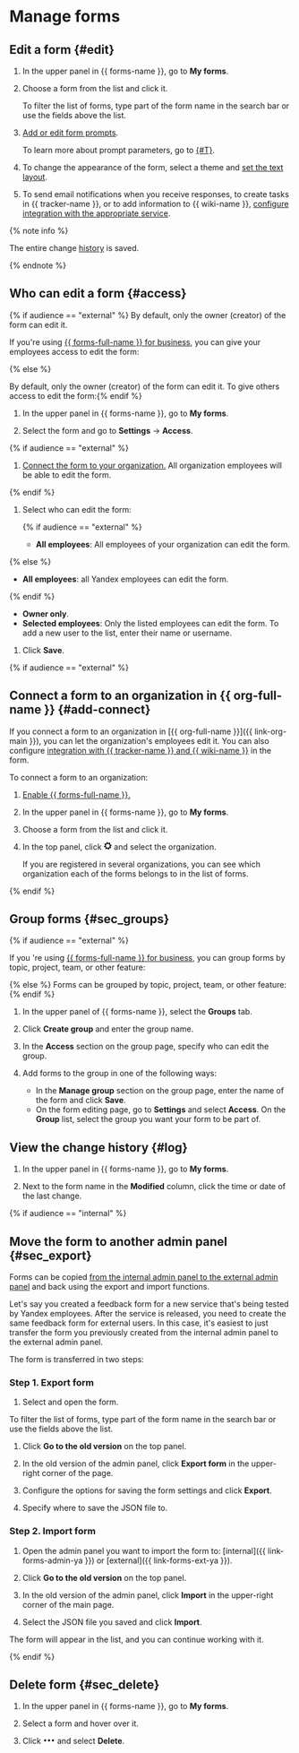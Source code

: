 # Manage forms

## Edit a form {#edit}

1. In the upper panel in {{ forms-name }}, go to **My forms**.

1. Choose a form from the list and click it.

   To filter the list of forms, type part of the form name in the search bar or use the fields above the list.

1. [Add or edit form prompts](add-questions.md).

   To learn more about prompt parameters, go to [{#T}](blocks-ref/blocks-reference.md).

1. To change the appearance of the form, select a theme and [set the text layout](appearance.md).

1. To send email notifications when you receive responses, to create tasks in {{ tracker-name }}, or to add information to {{ wiki-name }}, [configure integration with the appropriate service](notifications.md).

{% note info %}

The entire change [history](#log) is saved.

{% endnote %}

## Who can edit a form {#access}

{% if audience == "external" %}
By default, only the owner (creator) of the form can edit it.

If you're using [{{ forms-full-name }} for business](forms-for-org.md), you can give your employees access to edit the form:

{% else %}

By default, only the owner (creator) of the form can edit it. To give others access to edit the form:{% endif %}

1. In the upper panel in {{ forms-name }}, go to **My forms**.

1. Select the form and go to **Settings** → **Access**.

{% if audience == "external" %}

1. [Connect the form to your organization.](#add-connect) All organization employees will be able to edit the form.

{% endif %}

1. Select who can edit the form:

   {% if audience == "external" %}
   - **All employees**: All employees of your organization can edit the form.

{% else %}
   - **All employees**: all Yandex employees can edit the form.

{% endif %}
   - **Owner only**.
   - **Selected employees**: Only the listed employees can edit the form. To add a new user to the list, enter their name or username.

1. Click **Save**.

{% if audience == "external" %}

## Connect a form to an organization in {{ org-full-name }} {#add-connect}

If you connect a form to an organization in [{{ org-full-name }}]({{ link-org-main }}), you can let the organization's employees edit it. You can also configure [integration with {{ tracker-name }} and {{ wiki-name }}](notifications.md) in the form.

To connect a form to an organization:

1. [Enable {{ forms-full-name }}.](enable-forms.md)

1. In the upper panel in {{ forms-name }}, go to **My forms**.

1. Choose a form from the list and click it.

1. In the top panel, click ![](../_assets/forms/settings.png) and select the organization.

   If you are registered in several organizations, you can see which organization each of the forms belongs to in the list of forms.

{% endif %}

## Group forms {#sec_groups}

{% if audience == "external" %}

If you 're using  [{{ forms-full-name }} for business](forms-for-org.md), you can group forms by topic, project, team, or other feature:

{% else %}
Forms can be grouped by topic, project, team, or other feature:{% endif %}

1. In the upper panel of {{ forms-name }}, select the **Groups** tab.

1. Click **Create group** and enter the group name.

1. In the **Access** section on the group page, specify who can edit the group.

1. Add forms to the group in one of the following ways:
   * In the **Manage group** section on the group page, enter the name of the form and click **Save**.
   * On the form editing page, go to **Settings** and select **Access**. On the **Group** list, select the group you want your form to be part of.

## View the change history {#log}

1. In the upper panel in {{ forms-name }}, go to **My forms**.

1. Next to the form name in the **Modified** column, click the time or date of the last change.

{% if audience == "internal" %}

## Move the form to another admin panel {#sec_export}

Forms can be copied [from the internal admin panel to the external admin panel](new-form.md#instance) and back using the export and import functions.

Let's say you created a feedback form for a new service that's being tested by Yandex employees. After the service is released, you need to create the same feedback form for external users. In this case, it's easiest to just transfer the form you previously created from the internal admin panel to the external admin panel.

The form is transferred in two steps:

### Step 1. Export form

1. Select and open the form.

To filter the list of forms, type part of the form name in the search bar or use the fields above the list.

1. Click **Go to the old version** on the top panel.

1. In the old version of the admin panel, click **Export form** in the upper-right corner of the page.

1. Configure the options for saving the form settings and click **Export**.

1. Specify where to save the JSON file to.

### Step 2. Import form

1. Open the admin panel you want to import the form to: [internal]({{ link-forms-admin-ya }}) or [external]({{ link-forms-ext-ya }}).

1. Click **Go to the old version** on the top panel.

1. In the old version of the admin panel, click **Import** in the upper-right corner of the main page.

1. Select the JSON file you saved and click **Import**.

The form will appear in the list, and you can continue working with it.

{% endif %}

## Delete form {#sec_delete}

1. In the upper panel in {{ forms-name }}, go to **My forms**.

1. Select a form and hover over it.

1. Click ![](../_assets/forms/context-menu.png) and select **Delete**.

